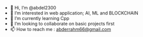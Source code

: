 - 👋 Hi, I’m @abdel2300
- 👀 I’m interested in web application; AI, ML and BLOCKCHAIN
- 🌱 I’m currently learning Cpp
- 💞️ I’m looking to collaborate on basic projects first
- 📫 How to reach me : abderrahm66@gmail.com

<!---
abdel2300/abdel2300 is a ✨ special ✨ repository because its `README.md` (this file) appears on your GitHub profile.
You can click the Preview link to take a look at your changes.
--->
